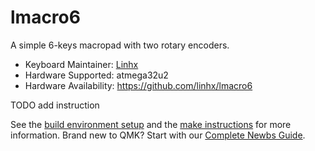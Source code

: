 # lmacro6

A simple 6-keys macropad with two rotary encoders.

* Keyboard Maintainer: [Linhx](https://github.com/linhx)
* Hardware Supported: atmega32u2
* Hardware Availability: https://github.com/linhx/lmacro6

TODO add instruction

See the [build environment setup](https://docs.qmk.fm/#/getting_started_build_tools) and the [make instructions](https://docs.qmk.fm/#/getting_started_make_guide) for more information. Brand new to QMK? Start with our [Complete Newbs Guide](https://docs.qmk.fm/#/newbs).
